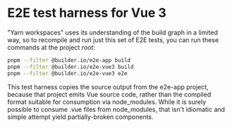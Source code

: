 # E2E test harness for Vue 3

"Yarn workspaces" uses its understanding of the build graph in a limited way, so
to recompile and run just this set of E2E tests, you can run these commands at
the project root:

```bash
pnpm --filter @builder.io/e2e-app build
pnpm --filter @builder.io/e2e-vue3 build
pnpm --filter @builder.io/e2e-vue3 e2e
```

This test harness copies the source output from the e2e-app project, because
that project emits Vue source code, rather than the compiled format suitable for
consumption via node_modules. While it is surely possible to consume .vue files
from node_modules, that isn't idiomatic and simple attempt yield
partially-broken components.
